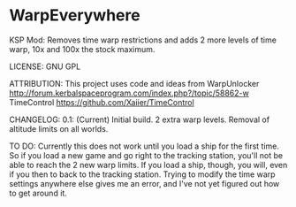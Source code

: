 # WarpEverywhere
KSP Mod: Removes time warp restrictions and adds 2 more levels of time warp, 10x and 100x the stock maximum.

LICENSE: GNU GPL

ATTRIBUTION:
This project uses code and ideas from
  WarpUnlocker http://forum.kerbalspaceprogram.com/index.php?/topic/58862-w
  TimeControl https://github.com/Xaiier/TimeControl
  
CHANGELOG:
  0.1: (Current) Initial build.
    2 extra warp levels.
    Removal of altitude limits on all worlds.
    
TO DO:
  Currently this does not work until you load a ship for the first time. So if you load a new game and go right to the tracking station, you'll not be able to reach the 2 new warp limits. If you load a ship, though, you will, even if you then to back to the tracking station.
  Trying to modify the time warp settings anywhere else gives me an error, and I've not yet figured out how to get around it.
